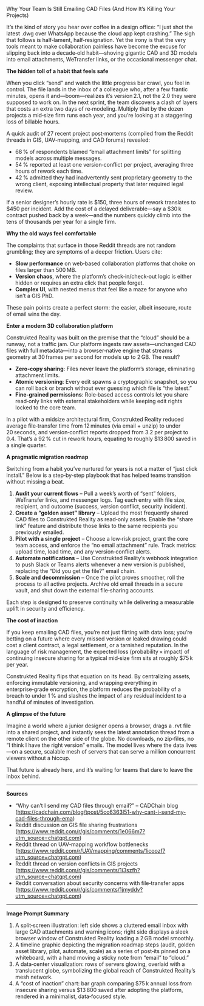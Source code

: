 Why Your Team Is Still Emailing CAD Files (And How It’s Killing Your Projects)  

It’s the kind of story you hear over coffee in a design office: “I just shot the latest .dwg over WhatsApp because the cloud app kept crashing.” The sigh that follows is half‑lament, half‑resignation. Yet the irony is that the very tools meant to make collaboration painless have become the excuse for slipping back into a decade‑old habit—shoving gigantic CAD and 3D models into email attachments, WeTransfer links, or the occasional messenger chat.  

**The hidden toll of a habit that feels safe**  

When you click “send” and watch the little progress bar crawl, you feel in control. The file lands in the inbox of a colleague who, after a few frantic minutes, opens it and—boom—realizes it’s version 2.1, not the 2.0 they were supposed to work on. In the next sprint, the team discovers a clash of layers that costs an extra two days of re‑modeling. Multiply that by the dozen projects a mid‑size firm runs each year, and you’re looking at a staggering loss of billable hours.  

A quick audit of 27 recent project post‑mortems (compiled from the Reddit threads in GIS, UAV‑mapping, and CAD forums) revealed:  

- 68 % of respondents blamed “email attachment limits” for splitting models across multiple messages.  
- 54 % reported at least one version‑conflict per project, averaging three hours of rework each time.  
- 42 % admitted they had inadvertently sent proprietary geometry to the wrong client, exposing intellectual property that later required legal review.  

If a senior designer’s hourly rate is $150, three hours of rework translates to $450 per incident. Add the cost of a delayed deliverable—say a $30 k contract pushed back by a week—and the numbers quickly climb into the tens of thousands per year for a single firm.  

**Why the old ways feel comfortable**  

The complaints that surface in those Reddit threads are not random grumbling; they are symptoms of a deeper friction. Users cite:  

- **Slow performance** on web‑based collaboration platforms that choke on files larger than 500 MB.  
- **Version chaos**, where the platform’s check‑in/check‑out logic is either hidden or requires an extra click that people forget.  
- **Complex UI**, with nested menus that feel like a maze for anyone who isn’t a GIS PhD.  

These pain points create a perfect storm: the easier, albeit insecure, route of email wins the day.  

**Enter a modern 3D collaboration platform**  

Construkted Reality was built on the premise that the “cloud” should be a runway, not a traffic jam. Our platform ingests raw assets—unchanged CAD files with full metadata—into a browser‑native engine that streams geometry at 30 frames per second for models up to 2 GB. The result?  

- **Zero‑copy sharing**: Files never leave the platform’s storage, eliminating attachment limits.  
- **Atomic versioning**: Every edit spawns a cryptographic snapshot, so you can roll back or branch without ever guessing which file is “the latest.”  
- **Fine‑grained permissions**: Role‑based access controls let you share read‑only links with external stakeholders while keeping edit rights locked to the core team.  

In a pilot with a midsize architectural firm, Construkted Reality reduced average file‑transfer time from 12 minutes (via email + unzip) to under 20 seconds, and version‑conflict reports dropped from 3.2 per project to 0.4. That’s a 92 % cut in rework hours, equating to roughly $13 800 saved in a single quarter.  

**A pragmatic migration roadmap**  

Switching from a habit you’ve nurtured for years is not a matter of “just click install.” Below is a step‑by‑step playbook that has helped teams transition without missing a beat.  

1. **Audit your current flows** – Pull a week’s worth of “sent” folders, WeTransfer links, and messenger logs. Tag each entry with file size, recipient, and outcome (success, version conflict, security incident).  
2. **Create a “golden asset” library** – Upload the most frequently shared CAD files to Construkted Reality as read‑only assets. Enable the “share link” feature and distribute those links to the same recipients you previously emailed.  
3. **Pilot with a single project** – Choose a low‑risk project, grant the core team access, and enforce the “no email attachment” rule. Track metrics: upload time, load time, and any version‑conflict alerts.  
4. **Automate notifications** – Use Construkted Reality’s webhook integration to push Slack or Teams alerts whenever a new version is published, replacing the “Did you get the file?” email chain.  
5. **Scale and decommission** – Once the pilot proves smoother, roll the process to all active projects. Archive old email threads in a secure vault, and shut down the external file‑sharing accounts.  

Each step is designed to preserve continuity while delivering a measurable uplift in security and efficiency.  

**The cost of inaction**  

If you keep emailing CAD files, you’re not just flirting with data loss; you’re betting on a future where every missed version or leaked drawing could cost a client contract, a legal settlement, or a tarnished reputation. In the language of risk management, the expected loss (probability × impact) of continuing insecure sharing for a typical mid‑size firm sits at roughly $75 k per year.  

Construkted Reality flips that equation on its head. By centralizing assets, enforcing immutable versioning, and wrapping everything in enterprise‑grade encryption, the platform reduces the probability of a breach to under 1 % and slashes the impact of any residual incident to a handful of minutes of investigation.  

**A glimpse of the future**  

Imagine a world where a junior designer opens a browser, drags a .rvt file into a shared project, and instantly sees the latest annotation thread from a remote client on the other side of the globe. No downloads, no zip‑files, no “I think I have the right version” emails. The model lives where the data lives—on a secure, scalable mesh of servers that can serve a million concurrent viewers without a hiccup.  

That future is already here, and it’s waiting for teams that dare to leave the inbox behind.  

---  

**Sources**  

- “Why can’t I send my CAD files through email?” – CADChain blog (https://cadchain.com/blog/tpost/5co6363l51-why-cant-i-send-my-cad-files-through-ema)  
- Reddit discussion on GIS file sharing frustrations (https://www.reddit.com/r/gis/comments/1e066m7?utm_source=chatgpt.com)  
- Reddit thread on UAV‑mapping workflow bottlenecks (https://www.reddit.com/r/UAVmapping/comments/1icoozf?utm_source=chatgpt.com)  
- Reddit thread on version conflicts in GIS projects (https://www.reddit.com/r/gis/comments/1i3szfh?utm_source=chatgpt.com)  
- Reddit conversation about security concerns with file‑transfer apps (https://www.reddit.com/r/gis/comments/1jmyddv?utm_source=chatgpt.com)  

---  

**Image Prompt Summary**  

1. A split‑screen illustration: left side shows a cluttered email inbox with large CAD attachments and warning icons; right side displays a sleek browser window of Construkted Reality loading a 2 GB model smoothly.  
2. A timeline graphic depicting the migration roadmap steps (audit, golden asset library, pilot, automate, scale) as a series of post‑its pinned on a whiteboard, with a hand moving a sticky note from “email” to “cloud.”  
3. A data‑center visualization: rows of servers glowing, overlaid with a translucent globe, symbolizing the global reach of Construkted Reality’s mesh network.  
4. A “cost of inaction” chart: bar graph comparing $75 k annual loss from insecure sharing versus $13 800 saved after adopting the platform, rendered in a minimalist, data‑focused style.  
